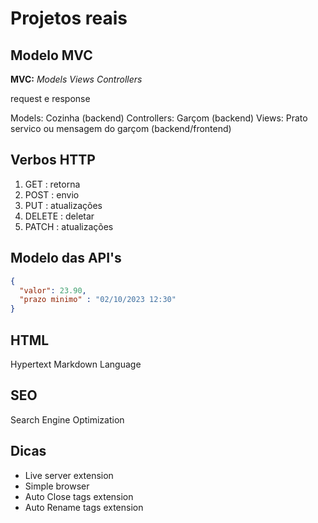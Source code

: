 # Projetos reais

## Modelo MVC

**MVC:** *Models Views Controllers*

request e response

Models: Cozinha (backend)
Controllers: Garçom (backend)
Views: Prato servico ou mensagem do garçom (backend/frontend)

## Verbos HTTP

1. GET : retorna
2. POST : envio
3. PUT : atualizações
4. DELETE : deletar
5. PATCH : atualizações

## Modelo das API's

```json
{
  "valor": 23.90,
  "prazo minimo" : "02/10/2023 12:30"
}
```

## HTML

Hypertext Markdown Language

## SEO

Search Engine Optimization

## Dicas

- Live server extension
- Simple browser
- Auto Close tags extension
- Auto Rename tags extension